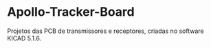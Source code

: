# Apollo-Tracker-Board
 
Projetos das PCB de transmissores e receptores, criadas no software KICAD 5.1.6.
